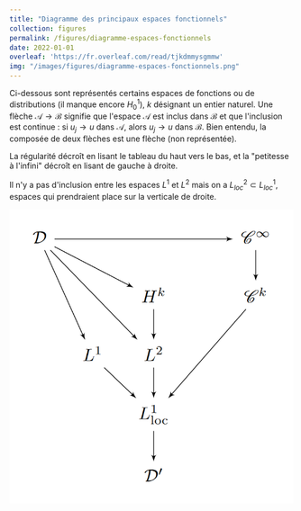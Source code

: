 ```yaml
---
title: "Diagramme des principaux espaces fonctionnels"
collection: figures
permalink: /figures/diagramme-espaces-fonctionnels
date: 2022-01-01
overleaf: 'https://fr.overleaf.com/read/tjkdmmysgmmw'
img: "/images/figures/diagramme-espaces-fonctionnels.png"
---
```


Ci-dessous sont représentés certains espaces de fonctions ou de distributions (il manque encore $H^1_0$), $k$ désignant un entier naturel. Une flèche $\mathcal{A} \to \mathcal{B}$ signifie que l'espace $\mathcal{A}$ est inclus dans $\mathcal{B}$ et que l'inclusion est continue : si $u_j \to u$ dans $\mathcal{A}$, alors $u_j \to u$ dans $\mathcal{B}$. Bien entendu, la composée de deux flèches est une flèche (non représentée).

La régularité décroît en lisant le tableau du haut vers le bas, et la "petitesse à l'infini" décroît en lisant de gauche à droite. 

Il n'y a pas d'inclusion entre les espaces $L^1$ et $L^2$ mais on a $L^2_{loc} \subset L^1_{loc}$, espaces qui prendraient place sur la verticale de droite. 

<center>
    <img src="/images/figures/diagramme-espaces-fonctionnels.png">
</center>
